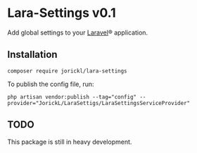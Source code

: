 # Lara-Settings v0.1

Add global settings to your [Laravel](https://www.github.com/laravel/laravel)® application.

## Installation

    composer require jorickl/lara-settings

To publish the config file, run:

    php artisan vendor:publish --tag="config" --provider="JorickL/LaraSettigs/LaraSettingsServiceProvider"

## TODO
This package is still in heavy development.